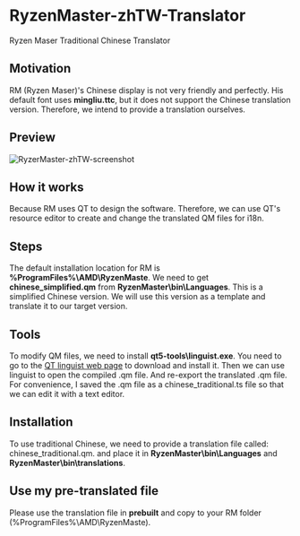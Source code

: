 # RyzenMaster-zhTW-Translator
Ryzen Maser Traditional Chinese Translator

## Motivation ##
RM (Ryzen Maser)'s Chinese display is not very friendly and perfectly. His default font uses **mingliu.ttc**, but it does not support the Chinese translation version. Therefore, we intend to provide a translation ourselves.

## Preview ##
![RyzerMaster-zhTW-screenshot](https://github.com/allenk/WTL-Wizard-VS2017/raw/master/Artwork/RyzerMaster-zhTW.png)

## How it works ##
Because RM uses QT to design the software. Therefore, we can use QT's resource editor to create and change the translated QM files for i18n.

## Steps ##
The default installation location for RM is **%ProgramFiles%\AMD\RyzenMaste**. We need to get **chinese_simplified.qm** from **RyzenMaster\bin\Languages**. This is a simplified Chinese version. We will use this version as a template and translate it to our target version.

## Tools ##
To modify QM files, we need to install **qt5-tools\linguist.exe**. You need to go to the [QT linguist web page](https://doc.qt.io/qt-5/qtlinguist-index.html) to download and install it. Then we can use linguist to open the compiled .qm file. And re-export the translated .qm file. For convenience, I saved the .qm file as a chinese_traditional.ts file so that we can edit it with a text editor.

## Installation ##
To use traditional Chinese, we need to provide a translation file called: chinese_traditional.qm. and place it in **RyzenMaster\bin\Languages** and **RyzenMaster\bin\translations**.

## Use my pre-translated file ##
Please use the translation file in **prebuilt** and copy to your RM folder (%ProgramFiles%\AMD\RyzenMaste).
